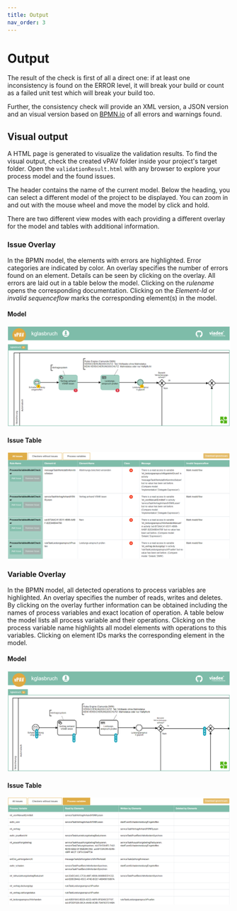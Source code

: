 ```yaml
---
title: Output
nav_order: 3
---
```

# Output
The result of the check is first of all a direct one: if at least one inconsistency is 
found on the ERROR level, it will break your build or count as a failed unit 
test which will break your build too.

Further, the consistency check will provide an XML version, a JSON version and
an visual version based on  [BPMN.io](https://bpmn.io/) of all errors and warnings found.

## Visual output
A HTML page is generated to visualize the validation results.
To find the visual output, check the created vPAV folder inside your project's target folder. 
Open the `validationResult.html` with any browser to explore your process model and the found issues.

The header contains the name of the current model. 
Below the heading, you can select a different model of the project to be displayed.
You can zoom in and out with the mouse wheel and move the model by click and hold.

There are two different view modes with each providing a different overlay for the model and tables with additional information.

### Issue Overlay
In the BPMN model, the elements with errors are highlighted. Error categories are indicated by color. 
An overlay specifies the number of errors found on an element. Details can be seen by clicking on the overlay.
All errors are laid out in a table below the model. Clicking on the _rulename_ opens the corresponding documentation.
Clicking on the _Element-Id_ or _invalid sequenceflow_ marks the corresponding element(s) in the model.

#### Model
![Model](img/model-issue-overlay.png "Browsable Model from BPMN.io")

#### Issue Table
![Issue Table](img/issue-table.png "Table with listed information for all issues")

### Variable Overlay

In the BPMN model, all detected operations to process variables are highlighted. 
An overlay specifies the number of reads, writes and deletes.
By clicking on the overlay further information can be obtained including the names of process variables and exact location of operation.
A table below the model lists all process variable and their operations.
Clicking on the process variable name highlights all model elements with operations to this variables.
Clicking on element IDs marks the corresponding element in the model.

#### Model
![Model](img/model-variable-overlay.png "Browsable Model from BPMN.io")

#### Issue Table
![Issue Table](img/variable-table.png "Table with listed information for all process variables")
